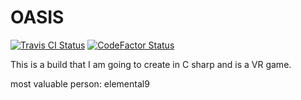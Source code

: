 # OASIS
[![Travis CI Status](https://img.shields.io/travis/com/elemental9/OASIS.svg?style=for-the-badge)](https://travis-ci.com/elemental9/OASIS)
[![CodeFactor Status](https://www.codefactor.io/repository/github/elemental9/oasis/badge/master?style=for-the-badge)](https://www.codefactor.io/repository/github/elemental9/oasis/overview/master)

This is a build that I am going to create in C sharp and is a VR game.

 most valuable person: elemental9
